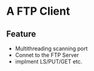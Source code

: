 # A FTP Client

## Feature
* Multithreading scanning port
* Connet to the FTP Server
* implment LS/PUT/GET etc.

